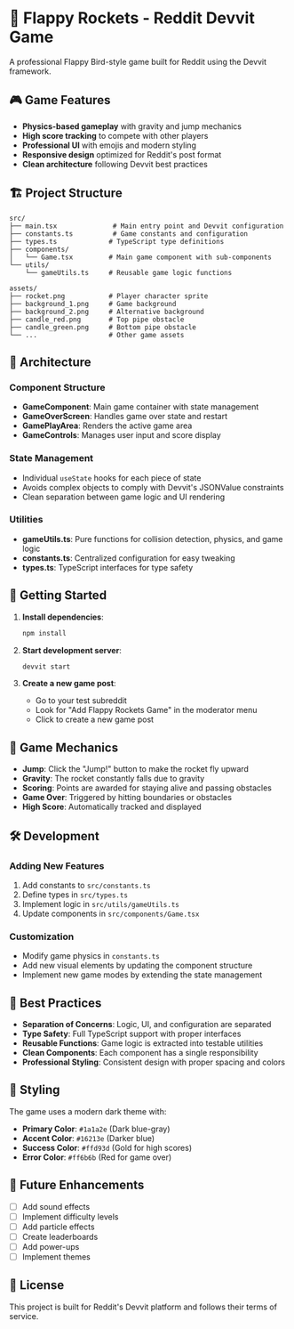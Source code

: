 # 🚀 Flappy Rockets - Reddit Devvit Game

A professional Flappy Bird-style game built for Reddit using the Devvit framework.

## 🎮 Game Features

- **Physics-based gameplay** with gravity and jump mechanics
- **High score tracking** to compete with other players
- **Professional UI** with emojis and modern styling
- **Responsive design** optimized for Reddit's post format
- **Clean architecture** following Devvit best practices

## 🏗️ Project Structure

```
src/
├── main.tsx              # Main entry point and Devvit configuration
├── constants.ts          # Game constants and configuration
├── types.ts             # TypeScript type definitions
├── components/
│   └── Game.tsx         # Main game component with sub-components
└── utils/
    └── gameUtils.ts     # Reusable game logic functions

assets/
├── rocket.png           # Player character sprite
├── background_1.png     # Game background
├── background_2.png     # Alternative background
├── candle_red.png       # Top pipe obstacle
├── candle_green.png     # Bottom pipe obstacle
└── ...                  # Other game assets
```

## 🔧 Architecture

### Component Structure
- **GameComponent**: Main game container with state management
- **GameOverScreen**: Handles game over state and restart
- **GamePlayArea**: Renders the active game area
- **GameControls**: Manages user input and score display

### State Management
- Individual `useState` hooks for each piece of state
- Avoids complex objects to comply with Devvit's JSONValue constraints
- Clean separation between game logic and UI rendering

### Utilities
- **gameUtils.ts**: Pure functions for collision detection, physics, and game logic
- **constants.ts**: Centralized configuration for easy tweaking
- **types.ts**: TypeScript interfaces for type safety

## 🚀 Getting Started

1. **Install dependencies**:
   ```bash
   npm install
   ```

2. **Start development server**:
   ```bash
   devvit start
   ```

3. **Create a new game post**:
   - Go to your test subreddit
   - Look for "Add Flappy Rockets Game" in the moderator menu
   - Click to create a new game post

## 🎯 Game Mechanics

- **Jump**: Click the "Jump!" button to make the rocket fly upward
- **Gravity**: The rocket constantly falls due to gravity
- **Scoring**: Points are awarded for staying alive and passing obstacles
- **Game Over**: Triggered by hitting boundaries or obstacles
- **High Score**: Automatically tracked and displayed

## 🛠️ Development

### Adding New Features
1. Add constants to `src/constants.ts`
2. Define types in `src/types.ts`
3. Implement logic in `src/utils/gameUtils.ts`
4. Update components in `src/components/Game.tsx`

### Customization
- Modify game physics in `constants.ts`
- Add new visual elements by updating the component structure
- Implement new game modes by extending the state management

## 📝 Best Practices

- **Separation of Concerns**: Logic, UI, and configuration are separated
- **Type Safety**: Full TypeScript support with proper interfaces
- **Reusable Functions**: Game logic is extracted into testable utilities
- **Clean Components**: Each component has a single responsibility
- **Professional Styling**: Consistent design with proper spacing and colors

## 🎨 Styling

The game uses a modern dark theme with:
- **Primary Color**: `#1a1a2e` (Dark blue-gray)
- **Accent Color**: `#16213e` (Darker blue)
- **Success Color**: `#ffd93d` (Gold for high scores)
- **Error Color**: `#ff6b6b` (Red for game over)

## 🔄 Future Enhancements

- [ ] Add sound effects
- [ ] Implement difficulty levels
- [ ] Add particle effects
- [ ] Create leaderboards
- [ ] Add power-ups
- [ ] Implement themes

## 📄 License

This project is built for Reddit's Devvit platform and follows their terms of service. 